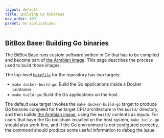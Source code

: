 ```yaml
---
layout: default
title: Building Go binaries
nav_order: 100
parent: Go applications
---
```

## BitBox Base: Building Go binaries

The BitBox Base runs custom software written in Go that has to be compiled and become part of [the Armbian image](/os/armbian-build.md).
This page describes the process used to build those images.

The top-level [`Makefile`](https://github.com/digitalbitbox/bitbox-base/blob/master/Makefile) for the repository has two targets:

- `make docker-build-go`: Build the Go applications inside a Docker container
- `make build-go`: Build the Go applications on the host

The default `make` target invokes the `make docker-build-go` target to produce Go binaries compiled for the target CPU architecture in the `build/` directory, and then builds [the Armbian image](/os/armbian-build.md), using the `build/` contents as inputs. For users that have the Go toolchain installed on the host system, `make build-go` should also work fine, and if the Go environment is not configured correctly, the command should produce some useful information to debug the issue.
